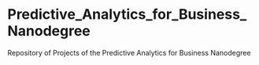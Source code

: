 # Predictive_Analytics_for_Business_Nanodegree
Repository of Projects of the Predictive Analytics for Business Nanodegree
